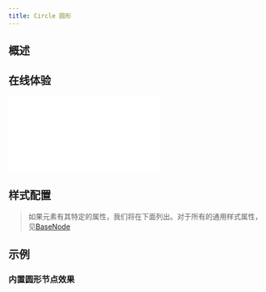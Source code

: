 ```yaml
---
title: Circle 圆形
---
```


## 概述

<!-- 介绍 -->

## 在线体验

<embed src="@/common/api/elements/nodes/circle.md"></embed>

## 样式配置

> 如果元素有其特定的属性，我们将在下面列出。对于所有的通用样式属性，见[BaseNode](./BaseNode.zh.md)

## 示例

### 内置圆形节点效果

<Playground path="element/node/demo/circle.js" rid="default-circle-node"></Playground>
